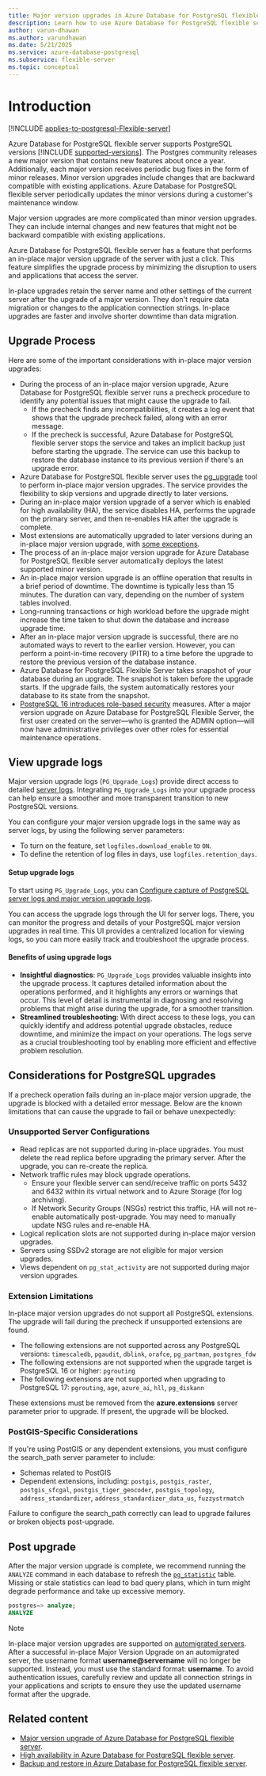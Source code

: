 ```yaml
---
title: Major version upgrades in Azure Database for PostgreSQL flexible server
description: Learn how to use Azure Database for PostgreSQL flexible server to do in-place major version upgrades of PostgreSQL on a server.
author: varun-dhawan
ms.author: varundhawan
ms.date: 5/21/2025
ms.service: azure-database-postgresql
ms.subservice: flexible-server
ms.topic: conceptual
---
```


# Introduction

[!INCLUDE [applies-to-postgresql-Flexible-server](~/reusable-content/ce-skilling/azure/includes/postgresql/includes/applies-to-postgresql-flexible-server.md)]

Azure Database for PostgreSQL flexible server supports PostgreSQL versions [!INCLUDE [supported-versions](includes/major-versions-ascending.md)]. The Postgres community releases a new major version that contains new features about once a year. Additionally, each major version receives periodic bug fixes in the form of minor releases. Minor version upgrades include changes that are backward compatible with existing applications. Azure Database for PostgreSQL flexible server periodically updates the minor versions during a customer's maintenance window.

Major version upgrades are more complicated than minor version upgrades. They can include internal changes and new features that might not be backward compatible with existing applications.

Azure Database for PostgreSQL flexible server has a feature that performs an in-place major version upgrade of the server with just a click. This feature simplifies the upgrade process by minimizing the disruption to users and applications that access the server.

In-place upgrades retain the server name and other settings of the current server after the upgrade of a major version. They don't require data migration or changes to the application connection strings. In-place upgrades are faster and involve shorter downtime than data migration.

## Upgrade Process

Here are some of the important considerations with in-place major version upgrades:

- During the process of an in-place major version upgrade, Azure Database for PostgreSQL flexible server runs a precheck procedure to identify any potential issues that might cause the upgrade to fail.
    - If the precheck finds any incompatibilities, it creates a log event that shows that the upgrade precheck failed, along with an error message.
    - If the precheck is successful, Azure Database for PostgreSQL flexible server stops the service and takes an implicit backup just before starting the upgrade. The service can use this backup to restore the database instance to its previous version if there's an upgrade error.
- Azure Database for PostgreSQL flexible server uses the [pg_upgrade](https://www.postgresql.org/docs/current/pgupgrade.html) tool to perform in-place major version upgrades. The service provides the flexibility to skip versions and upgrade directly to later versions.
- During an in-place major version upgrade of a server which is enabled for high availability (HA), the service disables HA, performs the upgrade on the primary server, and then re-enables HA after the upgrade is complete.
- Most extensions are automatically upgraded to later versions during an in-place major version upgrade, with [some exceptions](#upgrade-considerations-and-limitations).
- The process of an in-place major version upgrade for Azure Database for PostgreSQL flexible server automatically deploys the latest supported minor version.
- An in-place major version upgrade is an offline operation that results in a brief period of downtime. The downtime is typically less than 15 minutes. The duration can vary, depending on the number of system tables involved.
- Long-running transactions or high workload before the upgrade might increase the time taken to shut down the database and increase upgrade time.
- After an in-place major version upgrade is successful, there are no automated ways to revert to the earlier version. However, you can perform a point-in-time recovery (PITR) to a time before the upgrade to restore the previous version of the database instance.
- Azure Database for PostgreSQL Flexible Server takes snapshot of your database during an upgrade. The snapshot is taken before the upgrade starts. If the upgrade fails, the system automatically restores your database to its state from the snapshot.
- [PostgreSQL 16 introduces role-based security](concepts-security.md#postgresql-16-changes-with-role-based-security) measures. After a major version upgrade on Azure Database for PostgreSQL Flexible Server, the first user created on the server—who is granted the ADMIN option—will now have administrative privileges over other roles for essential maintenance operations.

## View upgrade logs

Major version upgrade logs (`PG_Upgrade_Logs`) provide direct access to detailed [server logs](how-to-configure-server-logs.md). Integrating `PG_Upgrade_Logs` into your upgrade process can help ensure a smoother and more transparent transition to new PostgreSQL versions.

You can configure your major version upgrade logs in the same way as server logs, by using the following server parameters:

- To turn on the feature, set `logfiles.download_enable` to `ON`.
- To define the retention of log files in days, use `logfiles.retention_days`.

#### Setup upgrade logs

To start using `PG_Upgrade_Logs`, you can [Configure capture of PostgreSQL server logs and major version upgrade logs](how-to-configure-server-logs.md).

You can access the upgrade logs through the UI for server logs. There, you can monitor the progress and details of your PostgreSQL major version upgrades in real time. This UI provides a centralized location for viewing logs, so you can more easily track and troubleshoot the upgrade process.

#### Benefits of using upgrade logs

- **Insightful diagnostics**: `PG_Upgrade_Logs` provides valuable insights into the upgrade process. It captures detailed information about the operations performed, and it highlights any errors or warnings that occur. This level of detail is instrumental in diagnosing and resolving problems that might arise during the upgrade, for a smoother transition.
- **Streamlined troubleshooting**: With direct access to these logs, you can quickly identify and address potential upgrade obstacles, reduce downtime, and minimize the impact on your operations. The logs serve as a crucial troubleshooting tool by enabling more efficient and effective problem resolution.

## Considerations for PostgreSQL upgrades

If a precheck operation fails during an in-place major version upgrade, the upgrade is blocked with a detailed error message. Below are the known limitations that can cause the upgrade to fail or behave unexpectedly:

### Unsupported Server Configurations

- Read replicas are not supported during in-place upgrades. You must delete the read replica before upgrading the primary server. After the upgrade, you can re-create the replica.
- Network traffic rules may block upgrade operations. 
    - Ensure your flexible server can send/receive traffic on ports 5432 and 6432 within its virtual network and to Azure Storage (for log archiving).
    - If Network Security Groups (NSGs) restrict this traffic, HA will not re-enable automatically post-upgrade. You may need to manually update NSG rules and re-enable HA.
- Logical replication slots are not supported during in-place major version upgrades.
- Servers using SSDv2 storage are not eligible for major version upgrades.
- Views dependent on `pg_stat_activity` are not supported during major version upgrades.

### Extension Limitations

In-place major version upgrades do not support all PostgreSQL extensions. The upgrade will fail during the precheck if unsupported extensions are found.
- The following extensions are not supported across any PostgreSQL versions: `timescaledb`, `pgaudit`, `dblink`, `orafce`, `pg_partman`, `postgres_fdw`
- The following extensions are not supported when the upgrade target is PostgreSQL 16 or higher: `pgrouting`
- The following extensions are not supported when upgrading to PostgreSQL 17: `pgrouting`, `age`, `azure_ai`, `hll`, `pg_diskann`

These extensions must be removed from the **azure.extensions** server parameter prior to upgrade. If present, the upgrade will be blocked.

### PostGIS-Specific Considerations

If you're using PostGIS or any dependent extensions, you must configure the search_path server parameter to include:
- Schemas related to PostGIS
- Dependent extensions, including: `postgis`, `postgis_raster`, `postgis_sfcgal`, `postgis_tiger_geocoder`, `postgis_topology`, `address_standardizer`, `address_standardizer_data_us`, `fuzzystrmatch`

Failure to configure the search_path correctly can lead to upgrade failures or broken objects post-upgrade.

## Post upgrade

After the major version upgrade is complete, we recommend running the `ANALYZE` command  in each database to refresh the [`pg_statistic`](https://www.postgresql.org/docs/current/catalog-pg-statistic.html) table. Missing or stale statistics can lead to bad query plans, which in turn might degrade performance and take up excessive memory.

```sql
postgres=> analyze;
ANALYZE
```

> [!NOTE]  
> In-place major version upgrades are supported on [automigrated servers](../migrate/automigration-single-to-flexible-postgresql.md). After a successful in-place Major Version Upgrade on an automigrated server, the username format **username@servername** will no longer be supported. Instead, you must use the standard format: **username**.
To avoid authentication issues, carefully review and update all connection strings in your applications and scripts to ensure they use the updated username format after the upgrade.


## Related content

- [Major version upgrade of Azure Database for PostgreSQL flexible server](how-to-perform-major-version-upgrade.md?tabs=portal).
- [High availability in Azure Database for PostgreSQL flexible server](/azure/reliability/reliability-postgresql-flexible-server).
- [Backup and restore in Azure Database for PostgreSQL flexible server](concepts-backup-restore.md).
